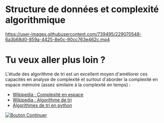 Structure de données et complexité algorithmique
==

https://user-images.githubusercontent.com/739495/229070548-6a3b68d0-859a-4425-8e0c-90cc763e462c.mp4


# Tu veux aller plus loin ?
L'étude des algorithme de tri est un excellent moyen d'améliorer ces capacités en analyse de complexité et surtout d'aborder la complexité en espace mémoire (assez similaire à la complexité en temps) :
- [Wikipedia : Complexité en espace](https://fr.wikipedia.org/wiki/Complexit%C3%A9_en_espace)
- [Wikipedia : Algorithme de tri](https://fr.wikipedia.org/wiki/Algorithme_de_tri)
- [Algorithmes de tri en python](https://geekflare.com/fr/python-sorting-algorithms)


[![Bouton Continuer](https://placehold.co/200x45/0969da/EFEFEF?text=Je+passe+à+la+suite)](./Structure%20de%20données%20:%20table%20de%20hachage.md)
